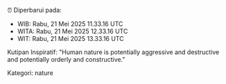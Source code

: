 ⏰ Diperbarui pada:
- WIB: Rabu, 21 Mei 2025 11.33.16 UTC
- WITA: Rabu, 21 Mei 2025 12.33.16 UTC
- WIT: Rabu, 21 Mei 2025 13.33.16 UTC

Kutipan Inspiratif:
"Human nature is potentially aggressive and destructive and potentially orderly and constructive."


Kategori: nature

